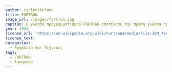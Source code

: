 ```yaml
---
author: cyclenikolaos
title: FORTRAN 
image_url: /images/fortran.jpg
caption: Η γλώσσα προγραμματισμού FORTRAN αποτέλεσε την πρώτη γλώσσα προγραμματισμού. Κατασκευάστηκε το 1953 από τον John W. Backus για την ΙΒΜ ως εναλλακτική της assembly. Παρά τον αρχικό σκεπτικισμό, η γλώσσα βοήθησε στη μείωση κατά 20 φορές των απαιτούμενων εντολών σε σχέση με τον κώδικα μηχανής. Χρησιμοποιήθηκε από μαθηματικούς και ηλεκτρολόγους μηχανικούς καθώς και στην κατασκευή compiler.
year: 1953 
license_url: 'https://en.wikipedia.org/wiki/Fortran#/media/File:IBM_704_mainframe.gif'
license_text: 
categories:
  - Εργαλεία και Τεχνικές 
tags:
  - FORTRAN
  - language 
---
```

